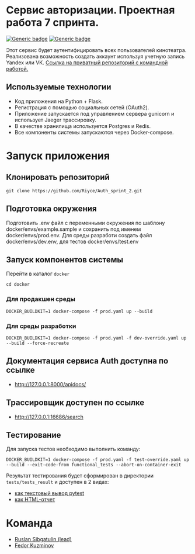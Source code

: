 # Сервис авторизации. Проектная работа 7 спринта.
[![Generic badge](https://img.shields.io/badge/Changelog-<COLOR>.svg)](./CHANGELOG.md)
[![Generic badge](https://img.shields.io/badge/Our-Team-<COLOR>.svg)](#команда)


Этот сервис будет аутентифицировать всех пользователей кинотеатра. Реализована возможность создать аккаунт используя учетную запись Yandex или VK.
[Ссылка на приватный репозиторий с командной работой.](https://github.com/Riyce/Auth_sprint_2)

## Используемые технологии
- Код приложения на Python + Flask.
- Регистрация с помощью социальных сетей (OAuth2).
- Приложение запускается под управлением сервера gunicorn и использует Jaeger трассировку.
- В качестве хранилища используется Postgres и Redis.
- Все компоненты системы запускаются через Docker-compose.

# Запуск приложения
## Клонировать репозиторий
    git clone https://github.com/Riyce/Auth_sprint_2.git

## Подготовка окружения
Подготовить .env файл с переменными окружения по шаблону docker/envs/example.sample и сохранить под именем docker/envs/prod.env.
Для среды разработи создать файл docker/envs/dev.env, для тестов docker/envs/test.env

## Запуск компонентов системы
Перейти в каталог `docker`

    cd docker

### Для продакшен среды

    DOCKER_BUILDKIT=1 docker-compose -f prod.yaml up --build

### Для среды разработки
    DOCKER_BUILDKIT=1 docker-compose -f prod.yaml -f dev-override.yaml up --build --force-recreate

## Документация сервиса Auth доступна по ссылке
- http://127.0.0.1:8000/apidocs/

## Трассировщик доступен по ссылке
- http://127.0.0.1:16686/search

## Тестирование
Для запуска тестов необходимо выполнить команду:

    DOCKER_BUILDKIT=1 docker-compose -f prod.yaml -f test-override.yaml up --build --exit-code-from functional_tests --abort-on-container-exit

Результат тестирования будет сформирован в директории `tests/tests_result` и доступен в 2 видах:
- [как текстовый вывод pytest](tests/tests_result/tests_result.txt)
- [как HTML-отчет](tests/tests_result/report.html)

# Команда
- [Ruslan Sibgatulin (lead)](https://github.com/RuslanSibgatulin)
- [Fedor Kuzminov](https://github.com/Riyce)